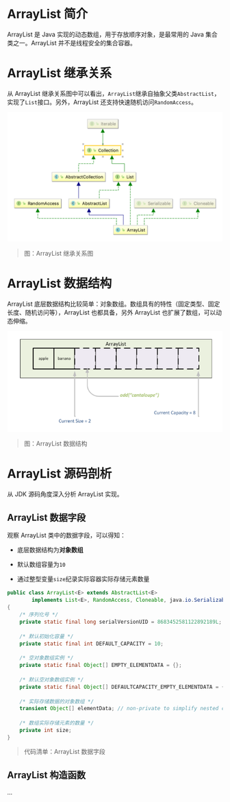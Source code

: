# ArrayList 简介

ArrayList 是 Java 实现的动态数组，用于存放顺序对象，是最常用的 Java 集合类之一。ArrayList 并不是线程安全的集合容器。

# ArrayList 继承关系

从 ArrayList 继承关系图中可以看出，`ArrayList`继承自抽象父类`AbstractList`，实现了`List`接口。另外，ArrayList 还支持快速随机访问`RandomAccess`。

![Collections-ArrayList-1-Hierarchy][Collections-ArrayList-1-Hierarchy]

> 图：ArrayList 继承关系图

# ArrayList 数据结构

ArrayList 底层数据结构比较简单：对象数组。数组具有的特性（固定类型、固定长度、随机访问等），ArrayList 也都具备，另外 ArrayList 也扩展了数组，可以动态伸缩。

![Collections-ArrayList-2-DataStructure][Collections-ArrayList-2-DataStructure]

> 图：ArrayList 数据结构

# ArrayList 源码剖析

从 JDK 源码角度深入分析 ArrayList 实现。

## ArrayList 数据字段

观察 ArrayList 类中的数据字段，可以得知：

- 底层数据结构为**对象数组**

- 默认数组容量为`10`

- 通过整型变量`size`纪录实际容器实际存储元素数量

```java
public class ArrayList<E> extends AbstractList<E>
        implements List<E>, RandomAccess, Cloneable, java.io.Serializable
{
    /* 序列化号 */
    private static final long serialVersionUID = 8683452581122892189L;

    /* 默认初始化容量 */
    private static final int DEFAULT_CAPACITY = 10;

    /* 空对象数组实例 */
    private static final Object[] EMPTY_ELEMENTDATA = {};

    /* 默认空对象数组实例 */
    private static final Object[] DEFAULTCAPACITY_EMPTY_ELEMENTDATA = {};

    /* 实际存储数据的对象数组 */
    transient Object[] elementData; // non-private to simplify nested class access

    /* 数组实际存储元素的数量 */
    private int size;
}
```
> 代码清单：ArrayList 数据字段

## ArrayList 构造函数

...





[Collections-ArrayList-1-Hierarchy]: ../../images/Collections-ArrayList-1-Hierarchy.png

[Collections-ArrayList-2-DataStructure]: ../../images/Collections-ArrayList-2-DataStructure.png


<!-- EOF -->
